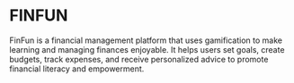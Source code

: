 # FINFUN
FinFun is a financial management platform that uses gamification to make learning and managing finances enjoyable. It helps users set goals, create budgets, track expenses, and receive personalized advice to promote financial literacy and empowerment.

